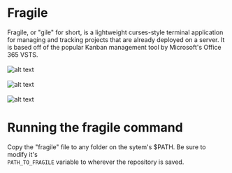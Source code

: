 # Fragile
Fragile, or "gile" for short, is a lightweight curses-style terminal application for managing and tracking projects that are already deployed on a server. It is based off of the popular Kanban management tool by Microsoft's Office 365 VSTS.
<br></br>
![alt text](https://dgolembiowski.com/cdn/fragilemenu.png "fragile")
<br></br>
![alt text](https://dgolembiowski.com/cdn/fragile2.png "features")
<br></br>
![alt text](https://dgolembiowski.com/cdn/fragile3.png "date tracking")
# Running the fragile command
Copy the "fragile" file to any folder on the sytem's $PATH. Be sure to modify it's <br />
`PATH_TO_FRAGILE` variable to wherever the repository is saved.
